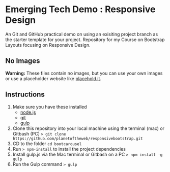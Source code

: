 # Emerging Tech Demo : Responsive Design
An Git and GitHub practical demo on using an exisiting project branch as the starter template for your project. Repository for my Course on Bootstrap Layouts focusing on Responsive Design. 

## No Images
__Warning:__ These files contain no images, but you can use your own images or use a placeholder website like [placehold.it](http://placehold.it/).

## Instructions
1. Make sure you have these installed
	- [node.js](http://nodejs.org/)
	- [git](http://git-scm.com/)
	- [gulp](http://gulpjs.com/)
2. Clone this repository into your local machine using the terminal (mac) or Gitbash (PC) `> git clone https://github.com/planetoftheweb/responsivebootstrap.git`
3. CD to the folder `cd bootcarousel`
4. Run `> npm-install` to install the project dependencies
5. Install gulp.js via the Mac terminal or Gitbash on a PC `> npm install -g gulp`
5. Run the Gulp command `> gulp`
